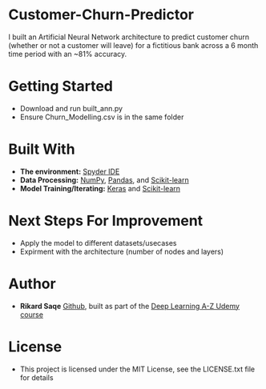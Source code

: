 # Customer-Churn-Predictor

I built an Artificial Neural Network architecture to predict customer churn (whether or not a customer will leave) for 
a fictitious bank across a 6 month time period with an ~81% accuracy.

# Getting Started

- Download and run built_ann.py 
- Ensure Churn_Modelling.csv is in the same folder

# Built With

- **The environment:** [Spyder IDE](https://www.spyder-ide.org/)
- **Data Processing:** [NumPy](https://numpy.org/), [Pandas](https://pandas.pydata.org/), and [Scikit-learn](https://scikit-learn.org/stable/index.html) 
- **Model Training/Iterating:** [Keras](https://keras.io/) and [Scikit-learn](https://scikit-learn.org/stable/index.html)

# Next Steps For Improvement
- Apply the model to different datasets/usecases 
- Expirment with the architecture (number of nodes and layers)

# Author
- **Rikard Saqe** [Github](https://github.com/rikardsaqe/), built as part of the [Deep Learning A-Z Udemy course](https://www.udemy.com/course/deeplearning/)

# License
- This project is licensed under the MIT License, see the LICENSE.txt file for details

